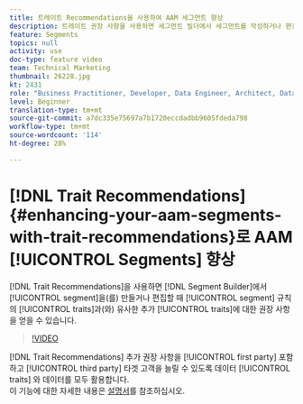 ```yaml
---
title: 트레이트 Recommendations을 사용하여 AAM 세그먼트 향상
description: 트레이트 권장 사항을 사용하면 세그먼트 빌더에서 세그먼트를 작성하거나 편집할 때 포함할 수 있는 추가 트레이트에 대한 권장 사항을 얻을 수 있습니다. 이러한 권장 사항은 세그먼트 규칙의 트레이트와 유사합니다.
feature: Segments
topics: null
activity: use
doc-type: feature video
team: Technical Marketing
thumbnail: 26228.jpg
kt: 2431
role: "Business Practitioner, Developer, Data Engineer, Architect, Data Architect, Administrator, Leader"
level: Beginner
translation-type: tm+mt
source-git-commit: a7dc335e75697a7b1720eccdadbb9605fdeda798
workflow-type: tm+mt
source-wordcount: '114'
ht-degree: 28%

---
```



# [!DNL Trait Recommendations] {#enhancing-your-aam-segments-with-trait-recommendations}로 AAM [!UICONTROL Segments] 향상

[!DNL Trait Recommendations]을 사용하면 [!DNL Segment Builder]에서 [!UICONTROL segment]을(를) 만들거나 편집할 때 [!UICONTROL segment] 규칙의 [!UICONTROL traits]과(와) 유사한 추가 [!UICONTROL traits]에 대한 권장 사항을 얻을 수 있습니다.

>[!VIDEO](https://video.tv.adobe.com/v/26228/?quality=12)

[!DNL Trait Recommendations] 추가 권장 사항을  [!UICONTROL first party] 포함하고  [!UICONTROL third party] 타겟 고객을 늘릴 수 있도록 데이터 [!UICONTROL traits] 와 데이터를 모두 활용합니다.\
이 기능에 대한 자세한 내용은 [설명서](https://experiencecloud.adobe.com/resources/help/en_US/aam/trait-recommendations.html)를 참조하십시오.